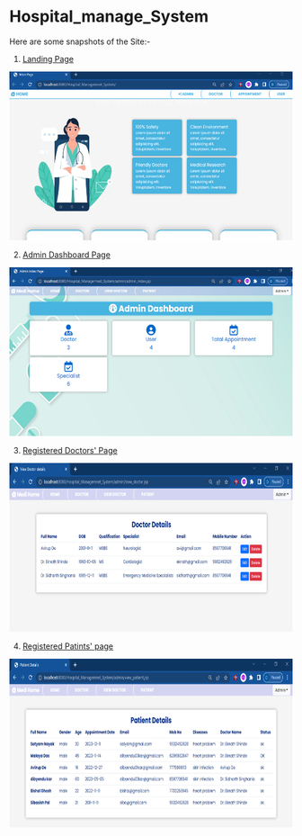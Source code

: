 # Hospital_manage_System

Here are some snapshots of the Site:-
1. <u> Landing Page <u>

<img src="https://github.com/Dibyendu-sk/Hospital_manage_System/blob/main/LANDING_PAGE.PNG" width="600" height="300"/>

2. Admin Dashboard Page
  
<img src="https://github.com/Dibyendu-sk/Hospital_manage_System/blob/main/ADMIN_DASHBOARD.PNG" width="600" height="300"/>
  
3. Registered Doctors' Page

<img src="https://github.com/Dibyendu-sk/Hospital_manage_System/blob/main/DOCTOR_DETAILS.PNG" width="600" height="300"/>
  
4. Registered Patints' page
  
<img src="https://github.com/Dibyendu-sk/Hospital_manage_System/blob/main/PATIENT_DETAILS2.PNG" width="600" height="300"/>

